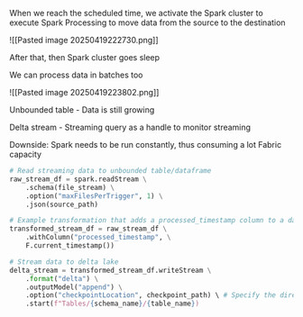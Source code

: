 When we reach the scheduled time, we activate the Spark cluster to execute Spark Processing to move data from the source to the destination

![[Pasted image 20250419222730.png]]

After that, then Spark cluster goes sleep

We can process data in batches too

![[Pasted image 20250419223802.png]]

Unbounded table - Data is still growing

Delta stream - Streaming query as a handle to monitor streaming

Downside: Spark needs to be run constantly, thus consuming a lot Fabric capacity

```python
# Read streaming data to unbounded table/dataframe
raw_stream_df = spark.readStream \
	.schema(file_stream) \
	.option("maxFilesPerTrigger", 1) \
	.json(source_path)

# Example transformation that adds a processed_timestamp column to a data
transformed_stream_df = raw_stream_df \
	.withColumn("processed_timestamp", \
	F.current_timestamp())

# Stream data to delta lake
delta_stream = transformed_stream_df.writeStream \
	.format("delta") \
	.outputModel("append") \
	.option("checkpointLocation", checkpoint_path) \ # Specify the directory where streaming checkpoint data is stored
	.start(f"Tables/{schema_name}/{table_name})
```